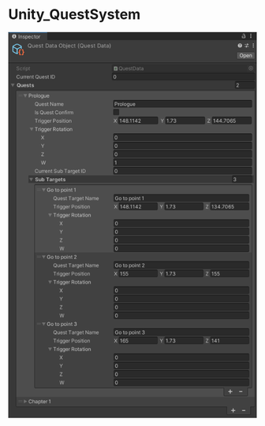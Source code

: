 # Unity_QuestSystem

![img](https://github.com/paveldrobny/Unity_QuestSystem/blob/main/QuestData.png)
